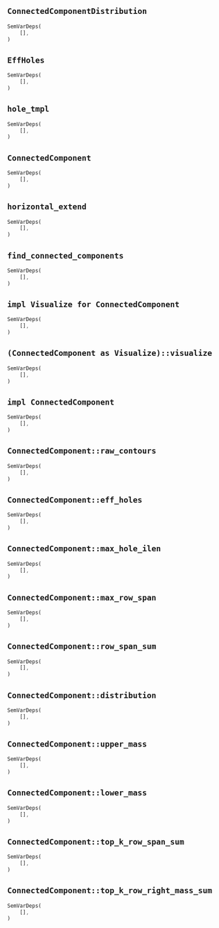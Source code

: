 ## `ConnectedComponentDistribution`

```rust
SemVarDeps(
    [],
)
```

## `EffHoles`

```rust
SemVarDeps(
    [],
)
```

## `hole_tmpl`

```rust
SemVarDeps(
    [],
)
```

## `ConnectedComponent`

```rust
SemVarDeps(
    [],
)
```

## `horizontal_extend`

```rust
SemVarDeps(
    [],
)
```

## `find_connected_components`

```rust
SemVarDeps(
    [],
)
```

## `impl Visualize for ConnectedComponent`

```rust
SemVarDeps(
    [],
)
```

## `(ConnectedComponent as Visualize)::visualize`

```rust
SemVarDeps(
    [],
)
```

## `impl ConnectedComponent`

```rust
SemVarDeps(
    [],
)
```

## `ConnectedComponent::raw_contours`

```rust
SemVarDeps(
    [],
)
```

## `ConnectedComponent::eff_holes`

```rust
SemVarDeps(
    [],
)
```

## `ConnectedComponent::max_hole_ilen`

```rust
SemVarDeps(
    [],
)
```

## `ConnectedComponent::max_row_span`

```rust
SemVarDeps(
    [],
)
```

## `ConnectedComponent::row_span_sum`

```rust
SemVarDeps(
    [],
)
```

## `ConnectedComponent::distribution`

```rust
SemVarDeps(
    [],
)
```

## `ConnectedComponent::upper_mass`

```rust
SemVarDeps(
    [],
)
```

## `ConnectedComponent::lower_mass`

```rust
SemVarDeps(
    [],
)
```

## `ConnectedComponent::top_k_row_span_sum`

```rust
SemVarDeps(
    [],
)
```

## `ConnectedComponent::top_k_row_right_mass_sum`

```rust
SemVarDeps(
    [],
)
```
